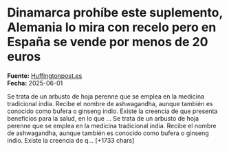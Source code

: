 # Dinamarca prohíbe este suplemento, Alemania lo mira con recelo pero en España se vende por menos de 20 euros

**Fuente:** [Huffingtonpost.es](https://www.huffingtonpost.es/life/salud/dinamarca-alemania-espana-prohibe-rp.html)  
**Fecha:** 2025-06-01

<![CDATA[<p>Se trata de un arbusto de hoja perenne que se emplea en la medicina tradicional india. Recibe el nombre de ashwagandha, aunque también es conocido como bufera o ginseng indio. Existe la creencia de que presenta beneficios para la salud, en lo que …

Se trata de un arbusto de hoja perenne que se emplea en la medicina tradicional india. Recibe el nombre de ashwagandha, aunque también es conocido como bufera o ginseng indio. Existe la creencia de q… [+1733 chars]

